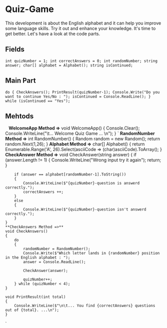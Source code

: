 # Quiz-Game

This development is about the English alphabet and it can help you improve some 
language skills. Try it out and enhance your knowledge. 
It's time to get better.
Let's have a look at the code parts.

## Fields

`
    int quizNumber = 1;
    int correctAnswers = 0;
    int randomNumber;
    string answer;
    char[] alphabet = Alphabet();
    string isContinued;
`

## Main Part

`
    do
    {
        CheckAnswers();
        PrintResult(quizNumber-1);
        Console.Write("Do you want to continue Yes/No : ");
        isContinued = Console.ReadLine();
    } while (isContinued == "Yes");
`

## Mehtods

`
    `
    **WelcomeApp Method =>**
        void WelcomeApp()
        {
            Console.Clear();
            Console.WriteLine("\t... Welcome Quiz Game ... \n");
        }
    `
    **RandomNumber Method =>**
    int RandomNumber()
    {
        Random random = new Random();
        return random.Next(1,26);
    }
    **Alphabet Method =>**
    char[] Alphabet()
    {
        return Enumerable.Range('A', 26).Select(asciiCode => (char)asciiCode).ToArray();
    }
    **CheckAnswer Method =>**
    void CheckAnswer(string answer)
    {
        if (answer.Length != 1)
        {
            Console.WriteLine("Wrong input try it again");
            return;
        }
    
        if (answer == alphabet[randomNumber-1].ToString())
        {
            Console.WriteLine($"{quizNumber}-question is answerd correctly.");
            correctAnswers ++;
        }
        else
        {
            Console.WriteLine($"{quizNumber}-question isn't answerd correctly.");
        }
    }
    **CheckAnswers Method =>**
    void CheckAnswers()
    {
        do
        {
            randomNumber = RandomNumber();
            Console.Write($"Which letter lands in {randomNumber} position in the English alphabet : ");
            answer = Console.ReadLine();
    
            CheckAnswer(answer);
    
            quizNumber++;
        } while (quizNumber < 4);
    }
    
    void PrintResult(int total)
    {
        Console.WriteLine($"\n\t... You find {correctAnswers} questions out of {total}. ...\n");
    }
`
